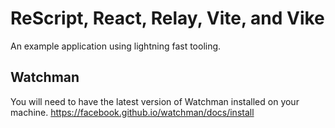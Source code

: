 # ReScript, React, Relay, Vite, and Vike
An example application using lightning fast tooling.

## Watchman
You will need to have the latest version of Watchman installed on your machine.
https://facebook.github.io/watchman/docs/install